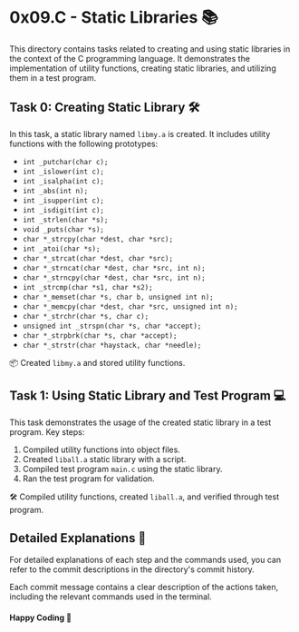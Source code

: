 # 0x09.C - Static Libraries :books:

This directory contains tasks related to creating and using static libraries in the context of the C programming language. It demonstrates the implementation of utility functions, creating static libraries, and utilizing them in a test program.

## Task 0: Creating Static Library :hammer_and_wrench:

In this task, a static library named `libmy.a` is created. It includes utility functions with the following prototypes:

- `int _putchar(char c);`
- `int _islower(int c);`
- `int _isalpha(int c);`
- `int _abs(int n);`
- `int _isupper(int c);`
- `int _isdigit(int c);`
- `int _strlen(char *s);`
- `void _puts(char *s);`
- `char *_strcpy(char *dest, char *src);`
- `int _atoi(char *s);`
- `char *_strcat(char *dest, char *src);`
- `char *_strncat(char *dest, char *src, int n);`
- `char *_strncpy(char *dest, char *src, int n);`
- `int _strcmp(char *s1, char *s2);`
- `char *_memset(char *s, char b, unsigned int n);`
- `char *_memcpy(char *dest, char *src, unsigned int n);`
- `char *_strchr(char *s, char c);`
- `unsigned int _strspn(char *s, char *accept);`
- `char *_strpbrk(char *s, char *accept);`
- `char *_strstr(char *haystack, char *needle);`

📦 Created `libmy.a` and stored utility functions.

## Task 1: Using Static Library and Test Program :computer:

This task demonstrates the usage of the created static library in a test program. Key steps:

1. Compiled utility functions into object files.
2. Created `liball.a` static library with a script.
3. Compiled test program `main.c` using the static library.
4. Ran the test program for validation.

🛠️ Compiled utility functions, created `liball.a`, and verified through test program.

## Detailed Explanations 📑

For detailed explanations of each step and the commands used, you can refer to the commit descriptions in the directory's commit history.

Each commit message contains a clear description of the actions taken, including the relevant commands used in the terminal.


#### Happy Coding 🚀
